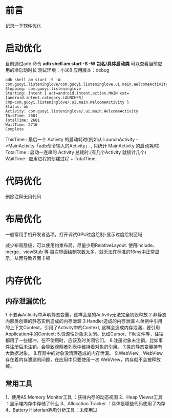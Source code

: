
# 前言
记录一下软件优化


# 启动优化

目前通过adb 命令 **adb shell am start -S -W 包名/具体启动类**  可以查看当前应用的冷启动时长
测试环境：小米8
应用版本：debug
```
adb shell am start -S -W com.guoyi.listeninglove/com.guoyi.listeninglove.ui.main.WelcomeActivity
Stopping: com.guoyi.listeninglove
Starting: Intent { act=android.intent.action.MAIN cat=[android.intent.category.LAUNCHER] cmp=com.guoyi.listeninglove/.ui.main.WelcomeActivity }
Status: ok
Activity: com.guoyi.listeninglove/.ui.main.WelcomeActivity
ThisTime: 2681
TotalTime: 2681
WaitTime: 2716
Complete
```
ThisTime : 最后一个 Activity 的启动耗时(例如从 LaunchActivity - >MainActivity「adb命令输入的Activity」 , 只统计 MainActivity 的启动耗时)
TotalTime : 启动一连串的 Activity 总耗时.(有几个Activity 就统计几个)
WaitTime : 应用进程的创建过程 + TotalTime .


# 代码优化
删除注释无用代码

# 布局优化
一般常用手机开发者选项，打开调试GPU过度绘制-显示过度绘制区域

减少布局层级，可以使用约束布局，尽量少用RelativeLayout. 使用include、merge、viewStub 等
每次界面绘制次数太多，就无法在标准的16ms中正常显示，从而导致界面卡顿


# 内存优化

## 内存泄漏优化
1.不要再Acticity中声明静态变量，这样会是的Activity无法完全销毁释放
2.非静态内部类创建的静态实例造成的内存泄漏
3.Handler造成的内存泄漏
4.单例中引用的上下文Context，引用了Activity中的Context, 这样会造成内存泄漏，要引用Application中的Context;
5.资源性对象未关闭。比如Cursor、File文件等，往往都用了一些缓冲，在不使用时，应该及时关闭它们。
6.注册对象未注销。比如事件注册后未注销，会导致观察者列表中维持着对象的引用。
7.类的静态变量持有大数据对象。
8.容器中的对象没清理造成的内存泄漏。
9.WebView。WebView 存在着内存泄漏的问题，在应用中只要使用一次 WebView，内存就不会被释放掉。

## 常用工具
1、使用AS Memory Monitor工具 ：获得内存的动态视图
2、Heap Viewer工具 ：显示堆内存中存储了什么
3、Allocation Tracker ：具体是哪些代码使用了内存
4、Battery Historian耗电分析工具：未使用过
